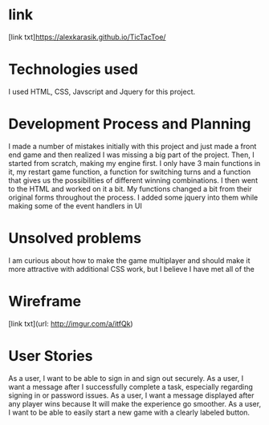 # link
[link txt]https://alexkarasik.github.io/TicTacToe/

# Technologies used
I used HTML, CSS, Javscript and Jquery for this project.

# Development Process and Planning
I made a number of mistakes initially with this project and just made a front
end game and then realized I was missing a big part of the project. Then, I
started from scratch, making my engine first. I only have 3 main functions in
it, my restart game function, a function for switching turns and a function that
gives us the possibilities of different winning combinations. I then went to the
HTML and worked on it a bit. My functions changed a bit from their original
forms throughout the process. I added some jquery into them while making some of
the event handlers in UI

# Unsolved problems
I am curious about how to make the game multiplayer and should make it more
attractive with additional CSS work, but I believe I have met all of the

# Wireframe
[link txt](url: http://imgur.com/a/itfQk)

# User Stories
As a user, I want to be able to sign in and sign out securely.
As a user, I want a message after I successfully complete a task, especially regarding signing in or password issues.
As a user, I want a message displayed after any player wins because It will make the experience go smoother.
As a user, I want to be able to easily start a new game with a clearly labeled button.
